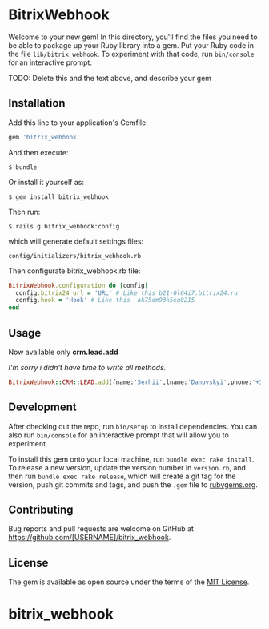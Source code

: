 # BitrixWebhook

Welcome to your new gem! In this directory, you'll find the files you need to be able to package up your Ruby library into a gem. Put your Ruby code in the file `lib/bitrix_webhook`. To experiment with that code, run `bin/console` for an interactive prompt.

TODO: Delete this and the text above, and describe your gem

## Installation

Add this line to your application's Gemfile:

```ruby
gem 'bitrix_webhook'
```

And then execute:

    $ bundle

Or install it yourself as:

    $ gem install bitrix_webhook
    
Then run:

    $ rails g bitrix_webhook:config

which will generate default settings files:

    config/initializers/bitrix_webhook.rb

Then configurate bitrix_webhook.rb file:

```ruby
BitrixWebhook.configuration do |config|
  config.bitrix24_url = 'URL' # Like this b21-6l64i7.bitrix24.ru
  config.hook = 'Hook' # Like this  ak75dm93k5eq8215
end
```

## Usage

Now available only **crm.lead.add** 

*I'm sorry i didn't have time to write all methods.*

```ruby
BitrixWebhook::CRM::LEAD.add(fname:'Serhii',lname:'Danovskyi',phone:'+380675807873',email:'serhii.danovskyi@gamil.com')
```

## Development

After checking out the repo, run `bin/setup` to install dependencies. You can also run `bin/console` for an interactive prompt that will allow you to experiment.

To install this gem onto your local machine, run `bundle exec rake install`. To release a new version, update the version number in `version.rb`, and then run `bundle exec rake release`, which will create a git tag for the version, push git commits and tags, and push the `.gem` file to [rubygems.org](https://rubygems.org).

## Contributing

Bug reports and pull requests are welcome on GitHub at https://github.com/[USERNAME]/bitrix_webhook.

## License

The gem is available as open source under the terms of the [MIT License](https://opensource.org/licenses/MIT).
# bitrix_webhook
